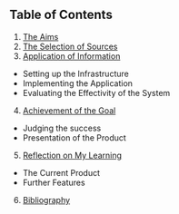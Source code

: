## Table of Contents

1. [The Aims](/#3)
2. [The Selection of Sources](/#4)
3. [Application of Information](/#5)
  * Setting up the Infrastructure
  * Implementing the Application
  * Evaluating the Effectivity of the System
4. [Achievement of the Goal](/#6)
  * Judging the success
  * Presentation of the Product
5. [Reflection on My Learning](#7)
  * The Current Product
  * Further Features
6. [Bibliography](/#8)